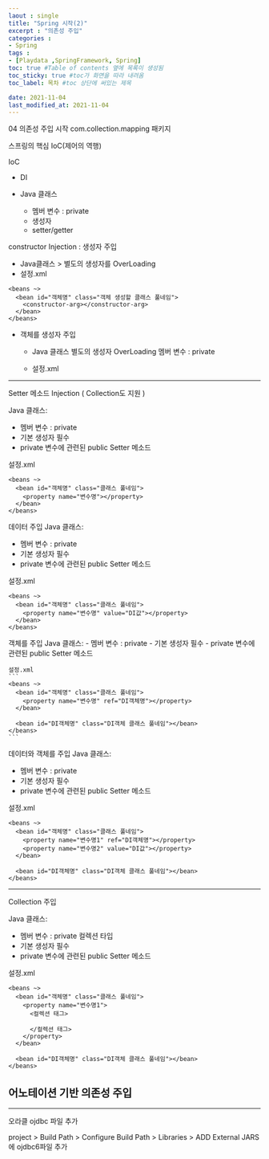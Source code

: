 ```yaml
---
laout : single
title: "Spring 시작(2)"
excerpt : "의존성 주입"
categories :
- Spring
tags :
- [Playdata ,SpringFramework, Spring]
toc: true #Table of contents 옆에 목록이 생성됨
toc_sticky: true #toc가 화면을 따라 내려옴
toc_label: 목차 #toc 상단에 써있는 제목

date: 2021-11-04
last_modified_at: 2021-11-04
---
```


04 의존성 주입 시작
com.collection.mapping 패키지

스프링의 핵심 IoC(제어의 역행)

IoC
- DI


- Java 클래스
  - 멤버 변수 : private
  - 생성자
  - setter/getter

constructor Injection : 생성자 주입
- Java클래스 > 별도의 생성자를 OverLoading
- 설정.xml
```
<beans ~>
  <bean id="객체명" class="객체 생성할 클래스 풀네임">
    <constructor-arg></constructor-arg>
  </bean>
</beans>
```

- 객체를 생성자 주입
  - Java 클래스
    별도의 생성자 OverLoading
    멤버 변수 : private

  - 설정.xml

---

Setter 메소드 Injection ( Collection도 지원 )

Java 클래스:
- 멤버 변수 : private
- 기본 생성자 필수
- private 변수에 관련된 public Setter 메소드

설정.xml
```
<beans ~>
  <bean id="객체명" class="클래스 풀네임">
    <property name="변수명"></property>
  </bean>
</beans>
```

데이터 주입
  Java 클래스:
  - 멤버 변수 : private
  - 기본 생성자 필수
  - private 변수에 관련된 public Setter 메소드

  설정.xml
  ```
  <beans ~>
    <bean id="객체명" class="클래스 풀네임">
      <property name="변수명" value="DI값"></property>
    </bean>
  </beans>
  ```

객체를 주입
    Java 클래스:
    - 멤버 변수 : private
    - 기본 생성자 필수
    - private 변수에 관련된 public Setter 메소드

    설정.xml
    ```
    <beans ~>
      <bean id="객체명" class="클래스 풀네임">
        <property name="변수명" ref="DI객체명"></property>
      </bean>

      <bean id="DI객체명" class="DI객체 클래스 풀네임"></bean>
    </beans>
    ```

데이터와 객체를 주입
  Java 클래스:
  - 멤버 변수 : private
  - 기본 생성자 필수
  - private 변수에 관련된 public Setter 메소드

  설정.xml
  ```
  <beans ~>
    <bean id="객체명" class="클래스 풀네임">
      <property name="변수명1" ref="DI객체명"></property>
      <property name="변수명2" value="DI값"></property>
    </bean>

    <bean id="DI객체명" class="DI객체 클래스 풀네임"></bean>
  </beans>
  ```

---

Collection 주입

Java 클래스:
- 멤버 변수 : private 컬렉션 타입
- 기본 생성자 필수
- private 변수에 관련된 public Setter 메소드

설정.xml
```
<beans ~>
  <bean id="객체명" class="클래스 풀네임">
    <property name="변수명1">
      <컬렉션 태그>

      </컬렉션 태그>
    </property>
  </bean>

  <bean id="DI객체명" class="DI객체 클래스 풀네임"></bean>
</beans>
```

어노테이션 기반 의존성 주입
---

---
오라클 ojdbc 파일 추가

project > Build Path > Configure Build Path > Libraries > ADD External JARS에 ojdbc6파일 추가

